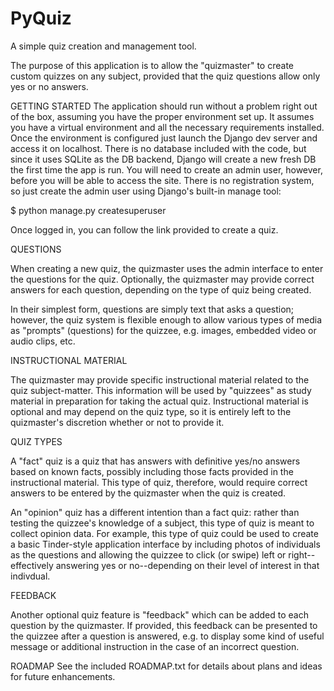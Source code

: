 # PyQuiz

A simple quiz creation and management tool.

The purpose of this application is to allow the "quizmaster" to create custom quizzes on any subject, provided that the 
quiz questions allow only yes or no answers.

GETTING STARTED
The application should run without a problem right out of the box, assuming you have the proper environment set up.  It
assumes you have a virtual environment and all the necessary requirements installed.  Once the environment is configured
just launch the Django dev server and access it on localhost.  There is no database included with the code, but since it 
uses SQLite as the DB backend, Django will create a new fresh DB the first time the app is run.  You will need to create 
an admin user, however, before you will be able to access the site.  There is no registration system, so just create the 
admin user using Django's built-in manage tool:

  $ python manage.py createsuperuser

Once logged in, you can follow the link provided to create a quiz.

QUESTIONS

When creating a new quiz, the quizmaster uses the admin interface to enter the questions for the quiz.  Optionally, the 
quizmaster may provide correct answers for each question, depending on the type of quiz being created.

In their simplest form, questions are simply text that asks a question; however, the quiz system is flexible enough to 
allow various types of media as "prompts" (questions) for the quizzee, e.g. images, embedded video or audio clips, etc.
 
INSTRUCTIONAL MATERIAL

The quizmaster may provide specific instructional material related to the quiz subject-matter. This information will be 
used by "quizzees" as study material in preparation for taking the actual quiz.  Instructional material is optional and
may depend on the quiz type, so it is entirely left to the quizmaster's discretion whether or not to provide it.

QUIZ TYPES

A "fact" quiz is a quiz that has answers with definitive yes/no answers based on known facts, possibly including those 
facts provided in the instructional material.  This type of quiz, therefore, would require correct answers to be entered 
by the quizmaster when the quiz is created.

An "opinion" quiz has a different intention than a fact quiz: rather than testing the quizzee's knowledge of a subject,
this type of quiz is meant to collect opinion data.  For example, this type of quiz could be used to create a basic 
Tinder-style application interface by including photos of individuals as the questions and allowing the quizzee to click
(or swipe) left or right--effectively answering yes or no--depending on their level of interest in that indivdual.  

FEEDBACK

Another optional quiz feature is "feedback" which can be added to each question by the quizmaster.  If provided, this 
feedback can be presented to the quizzee after a question is answered, e.g. to display some kind of useful message or 
additional instruction in the case of an incorrect question.

ROADMAP
See the included ROADMAP.txt for details about plans and ideas for future enhancements.


